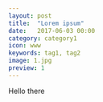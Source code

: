 ```yaml
---
layout: post
title:  "Lorem ipsum"
date:   2017-06-03 00:00
category: category1
icon: www
keywords: tag1, tag2
image: 1.jpg
preview: 1
---
```


Hello there
